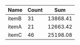 <table>
  <thead>
    <tr>
      <th>Name</th>
      <th>Count</th>
      <th>Sum</th>
    </tr>
  </thead>
  <tbody>
    <tr>
      <td>itemB</td>
      <td>31</td>
      <td>13868.41</td>
    </tr>
    <tr>
      <td>itemA</td>
      <td>21</td>
      <td>12663.42</td>
    </tr>
    <tr>
      <td>itemC</td>
      <td>46</td>
      <td>25198.08</td>
    </tr>
  </tbody>
  <tfoot/>
</table>